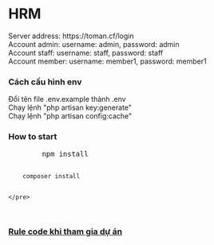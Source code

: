 # HRM
<div>Server address: https://toman.cf/login</div>
<div>Account admin: username: admin, password: admin</div>
<div>Account staff: username: staff, password: staff</div>
<div>Account member: username: member1, password: member1</div>

<h3>Cách cấu hình env</h3>
<div>Đổi tên file .env.example thành .env </div>
<div>Chạy lệnh "php artisan key:generate"</div>
<div>Chạy lệnh "php artisan config:cache"</div>

<h3>How to start</h3>
<div class="highlight highlight-source-shell">
    <pre>
        npm install
        
        composer install
        
        
    </pre>
</div>


<a href="https://github.com/passionstorm/hrm/wiki/Rule-code"><h3>Rule code khi tham gia dự án</h3></a>
